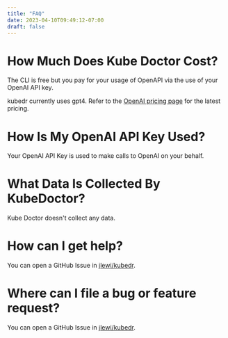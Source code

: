 ```yaml
---
title: "FAQ"
date: 2023-04-10T09:49:12-07:00
draft: false
---
```


# How Much Does Kube Doctor Cost?

The CLI is free but you pay for your usage of OpenAPI
via the use of your OpenAI API key.

kubedr currently uses gpt4. Refer to the [OpenAI pricing page](https://openai.com/pricing/) for the latest pricing.

# How Is My OpenAI API Key Used?

Your OpenAI API Key is used to make calls to OpenAI on your behalf.

# What Data Is Collected By KubeDoctor?

Kube Doctor doesn't collect any data. 

# How can I get help?

You can open a GitHub Issue in [jlewi/kubedr](https://github.com/jlewi/kubedr).

# Where can I file a bug or feature request?

You can open a GitHub Issue in [jlewi/kubedr](https://github.com/jlewi/kubedr).

